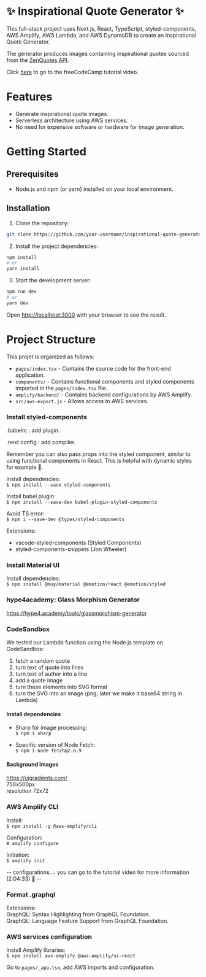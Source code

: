 # ✨ Inspirational Quote Generator ✨

This full-stack project uses Next.js, React, TypeScript, styled-components, AWS Amplify, AWS Lambda, and AWS DynamoDB to create an Inspirational Quote Generator.

The generator produces images containing inspirational quotes sourced from the <a href="https://zenquotes.io/">ZenQuotes API</a>.

Click <a href="https://www.youtube.com/watch?v=FRmCxj9K7II">here</a> to go to the freeCodeCamp tutorial video.

# Features

- Generate inspirational quote images.
- Serverless architecture using AWS services.
- No need for expensive software or hardware for image generation.

# Getting Started

## Prerequisites

- Node.js and npm (or yarn) installed on your local environment.

## Installation

1. Clone the repository:

```bash
git clone https://github.com/your-username/inspirational-quote-generator.git
```

2. Install the project dependencies:

```bash
npm install
# or
yarn install
```

3. Start the development server:

```bash
npm run dev
# or
yarn dev
```

Open [http://localhost:3000](http://localhost:3000) with your browser to see the result.

# Project Structure

This projet is organized as follows:

- `pages/index.tsx` - Contains the source code for the front-end application.
- `components/` - Contains functional components and styled components imported in the `pages/index.tsx` file.
- `amplify/backend/` - Contains backend configurations by AWS Amplify.
- `src/aws-export.js` - Allows access to AWS services.

### Install styled-components

.babelrc : add plugin.

.next.config : add compiler.

Remember you can also pass props into the styled component, similar to using functional components in React. This is helpful with dynamic styles for example 🙂.

Install dependencies:  
`$ npm install --save styled-components`

Install babel plugin:  
`$ npm install --save-dev babel-plugin-styled-components`

Avoid TS error:  
`$ npm i --save-dev @types/styled-components`

Extensions:

- vscode-styled-components (Styled Components)
- styled-components-snippets (Jon Wheeler)

### Install Material UI

Install dependencies:  
`$ npm install @muy/material @emotion/react @emotion/styled`

### hype4academy: Glass Morphism Generator

https://hype4.academy/tools/glassmorphism-generator

### CodeSandbox

We tested our Lambda function using the Node.js template on CodeSandbox:

1. fetch a random quote
2. turn text of quote into lines
3. turn text of author into a line
4. add a quote image
5. turn these elements into SVG format
6. turn the SVG into an image (png; later we make it base64 string in Lambda)

#### Install dependencies

- Sharp for image processing:  
  `$ npm i sharp`

- Specific version of Node Fetch:  
  `$ npm i node-fetch@2.6.9`

#### Background Images

https://uigradients.com/  
750x500px  
resolution 72x72

### AWS Amplify CLI

Install:  
`$ npm install -g @aws-amplify/cli`

Configuration:  
`# amplify configure`

Initiation:  
`$ amplify init`

-- configurations.... you can go to the tutorial video for more information (2:04:33) 🙂 --

### Format .graphql

Extensions:  
GraphQL: Syntax Highlighting from GraphQL Foundation.  
GraphQL: Language Feature Support from GraphQL Foundation.

### AWS services configuration

Install Amplify libraries:  
`$ npm install aws-amplify @aws-amplify/ui-react`

Go to `pages/_app.tsx`, add AWS imports and configuration.
